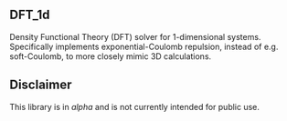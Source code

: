 ## DFT_1d

Density Functional Theory (DFT) solver for 1-dimensional
systems. Specifically implements exponential-Coulomb repulsion, instead of e.g. soft-Coulomb, to more closely mimic 3D calculations. 

## Disclaimer
This library is in *alpha* and is not currently intended for public use.
